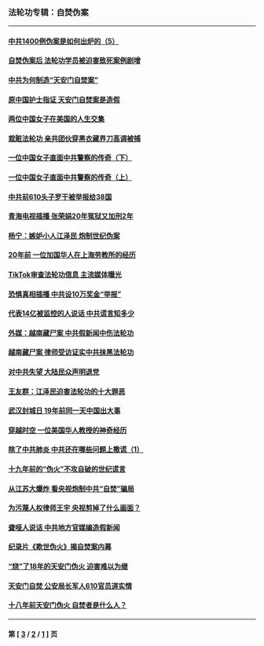 ### 法轮功专辑：自焚伪案
---
#### [中共1400例伪案是如何出炉的（5）](../../pages/nf5562/n13226831.md?04120430) 
#### [自焚伪案后 法轮功学员被迫害致死案例剧增](../../pages/nf5562/n13190600.md?04120430) 
#### [中共为何制造“天安门自焚案”](../../pages/nf5562/n13183270.md?04120430) 
#### [原中国护士指证 天安门自焚案是造假](../../pages/nf5562/n13172289.md?04120430) 
#### [两位中国女子在美国的人生交集](../../pages/nf5562/n13156138.md?04120430) 
#### [栽赃法轮功 亲共团伙穿黑衣藏界刀高调被捕](../../pages/nf5562/n13073780.md?04120430) 
#### [一位中国女子直面中共警察的传奇（下）](../../pages/nf5562/n12989706.md?04120430) 
#### [一位中国女子直面中共警察的传奇（上）](../../pages/nf5562/n12985072.md?04120430) 
#### [中共前610头子罗干被举报给38国](../../pages/nf5562/n12975419.md?04120430) 
#### [青海电视插播 张荣娟20年冤狱又加刑2年](../../pages/nf5562/n12738166.md?04120430) 
#### [杨宁：嫉妒小人江泽民 炮制世纪伪案](../../pages/nf5562/n12724108.md?04120430) 
#### [20年前 一位加国华人在上海劳教所的经历](../../pages/nf5562/n12707932.md?04120430) 
#### [TikTok审查法轮功信息 主流媒体曝光](../../pages/nf5562/n12362336.md?04120430) 
#### [恐惧真相插播 中共设10万奖金“举报”](../../pages/nf5562/n12306396.md?04120430) 
#### [代表14亿被监控的人说话 中共谎言知多少](../../pages/nf5562/n12297484.md?04120430) 
#### [外媒：越南藏尸案 中共假新闻中伤法轮功](../../pages/nf5562/n12264411.md?04120430) 
#### [越南藏尸案 律师受访证实中共抹黑法轮功](../../pages/nf5562/n12261878.md?04120430) 
#### [对中共失望 大陆民众声明退党](../../pages/nf5562/n12187315.md?04120430) 
#### [王友群：江泽民迫害法轮功的十大罪恶](../../pages/nf5562/n12169074.md?04120430) 
#### [武汉封城日 19年前同一天中国出大事](../../pages/nf5562/n12150901.md?04120430) 
#### [穿越时空  一位美国华人教授的神奇经历](../../pages/nf5562/n12097460.md?04120430) 
#### [除了中共肺炎 中共还在哪些问题上撒谎（1）](../../pages/nf5562/n11955770.md?04120430) 
#### [十九年前的“伪火”不攻自破的世纪谎言](../../pages/nf5562/n11813238.md?04120430) 
#### [从江苏大爆炸 看央视炮制中共“自焚”骗局](../../pages/nf5562/n11140275.md?04120430) 
#### [为污蔑人权律师王宇 央视剪掉了什么画面？](../../pages/nf5562/n11130142.md?04120430) 
#### [聋哑人说话 中共地方官媒编造假新闻](../../pages/nf5562/n11006067.md?04120430) 
#### [纪录片《欺世伪火》揭自焚案内幕](../../pages/nf5562/n11002664.md?04120430) 
#### [“烧”了18年的天安门伪火 迫害难以为继](../../pages/nf5562/n10996660.md?04120430) 
#### [天安门自焚 公安局长军人610官员道实情](../../pages/nf5562/n10997098.md?04120430) 
#### [十八年前天安门伪火 自焚者是什么人？](../../pages/nf5562/n10996556.md?04120430) 

---
#### 第 [ [3](./3.md?04120430) / [2](./2.md?04120430) / [1](./1.md?04120430) ] 页
